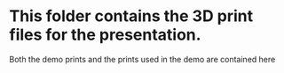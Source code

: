 # This folder contains the 3D print files for the presentation.
Both the demo prints and the prints used in the demo are contained here
